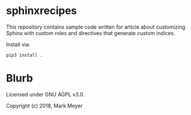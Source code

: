 # sphinxrecipes

This repository contains sample code written for article about customizing Sphinx with custom roles and directives that generate custom indices.

Install via:

```
pip3 install .
```

# Blurb

Licensed under GNU AGPL v3.0.

Copyright (c) 2018, Mark Meyer
